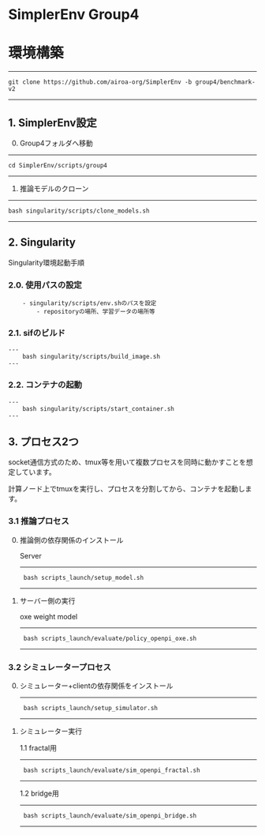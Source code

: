 
# SimplerEnv Group4
# 環境構築
---
    git clone https://github.com/airoa-org/SimplerEnv -b group4/benchmark-v2
---

## 1. SimplerEnv設定
0. Group4フォルダへ移動

---
    cd SimplerEnv/scripts/group4
---

1. 推論モデルのクローン
---
    bash singularity/scripts/clone_models.sh
---

## 2. Singularity
Singularity環境起動手順

### 2.0. 使用パスの設定
        - singularity/scripts/env.shのパスを設定
            - repositoryの場所、学習データの場所等
### 2.1. sifのビルド
    ---
        bash singularity/scripts/build_image.sh
    ---
### 2.2. コンテナの起動
    ---
        bash singularity/scripts/start_container.sh
    ---
## 3. プロセス2つ
socket通信方式のため、tmux等を用いて複数プロセスを同時に動かすことを想定しています。

計算ノード上でtmuxを実行し、プロセスを分割してから、コンテナを起動します。

### 3.1 推論プロセス
0. 推論側の依存関係のインストール

    Server

    ---
        bash scripts_launch/setup_model.sh
    ---

1. サーバー側の実行

    oxe weight model

    ---
        bash scripts_launch/evaluate/policy_openpi_oxe.sh
    ---

### 3.2 シミュレータープロセス
0. シミュレーター+clientの依存関係をインストール

    ---
        bash scripts_launch/setup_simulator.sh
    ---

1. シミュレーター実行

    1.1 fractal用

    ---
        bash scripts_launch/evaluate/sim_openpi_fractal.sh
    ---

    1.2 bridge用

    ---
        bash scripts_launch/evaluate/sim_openpi_bridge.sh
    ---